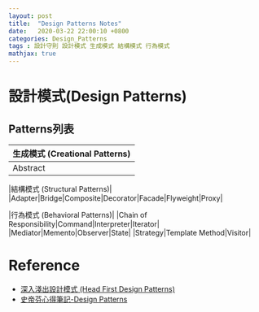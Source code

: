 ```yaml
---
layout: post
title:  "Design Patterns Notes"
date:   2020-03-22 22:00:10 +0800
categories: Design_Patterns
tags : 設計守則 設計模式 生成模式 結構模式 行為模式
mathjax: true
---
```

# 設計模式(Design Patterns)

## Patterns列表


| 生成模式 (Creational Patterns) | 
|  ----  |
|Abstract|Factory|Builder|Factory Method|Prototype|Singleton|

|結構模式 (Structural Patterns)|
|Adapter|Bridge|Composite|Decorator|Facade|Flyweight|Proxy|

|行為模式 (Behavioral Patterns)|
|Chain of Responsibility|Command|Interpreter|Iterator|
|Mediator|Memento|Observer|State|
|Strategy|Template Method|Visitor|


# Reference

* [深入淺出設計模式 (Head First Design Patterns)](https://www.tenlong.com.tw/products/9789867794529?list_name=srh)
* [史帝芬心得筆記-Design Patterns](https://sites.google.com/site/stevenattw/design-patterns)

